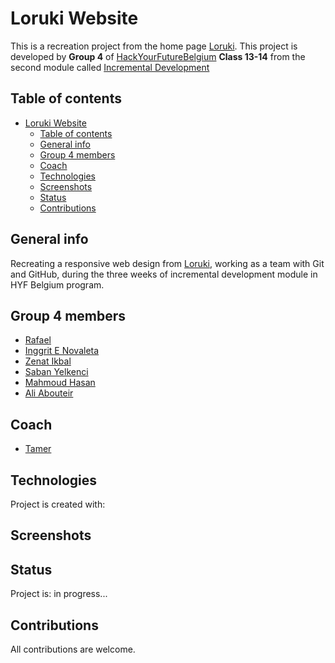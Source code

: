 # Loruki Website

This is a recreation project from the home page [Loruki](https://zen-carson-c10c9f.netlify.app/). This project is developed by **Group 4** of [HackYourFutureBelgium](https://hackyourfuture.be/) **Class 13-14** from the second module called [Incremental Development](https://github.com/HackYourFutureBelgium/incremental-development)

## Table of contents

- [Loruki Website](#loruki-website)
  - [Table of contents](#table-of-contents)
  - [General info](#general-info)
  - [Group 4 members](#group-4-members)
  - [Coach](#coach)
  - [Technologies](#technologies)
  - [Screenshots](#screenshots)
  - [Status](#status)
  - [Contributions](#contributions)

## General info

Recreating a responsive web design from [Loruki](https://zen-carson-c10c9f.netlify.app/), working as a team with Git and GitHub, during the three weeks of incremental development module in HYF Belgium program.

## Group 4 members

* [Rafael](https://github.com/rago89)
* [Inggrit E Novaleta](https://gist.github.com/inggritenovaleta)
* [Zenat Ikbal](https://github.com/ZM102)
* [Saban Yelkenci](https://github.com/sabanyelkenci)
* [Mahmoud Hasan](https://github.com/MahmoudHasan83)
* [Ali Abouteir](https://github.com/AliAbouteir)

## Coach

- [Tamer](https://github.com/talmurshidi)

## Technologies

Project is created with:

## Screenshots

## Status

Project is: in progress...

## Contributions

All contributions are welcome.
